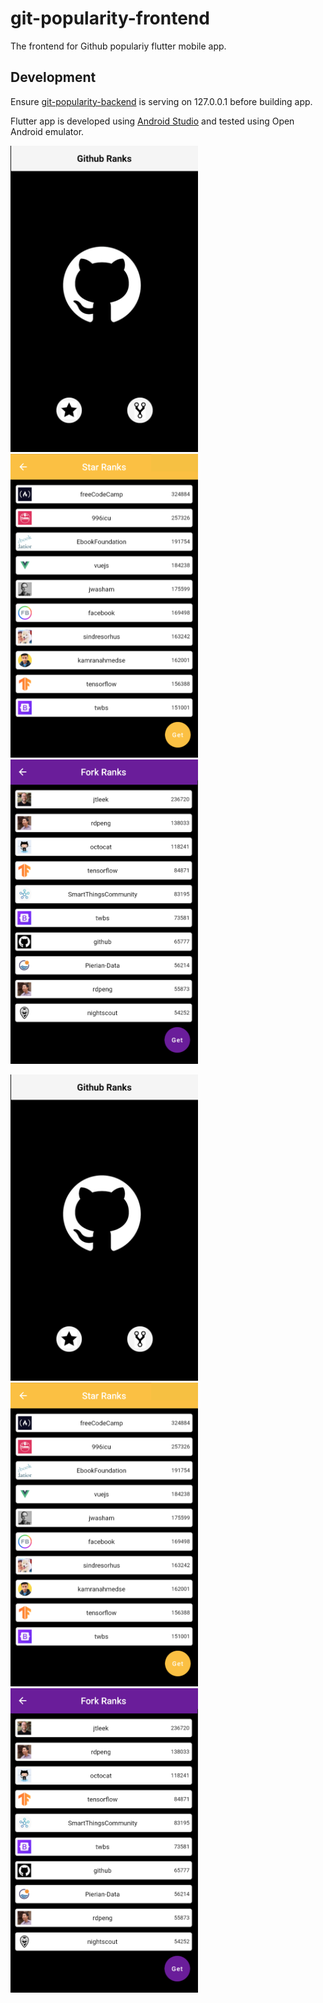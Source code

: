 # git-popularity-frontend

The frontend for Github populariy flutter mobile app.

## Development

Ensure [git-popularity-backend](https://github.com/dordep19/git-popularity-backend) is serving on 127.0.0.1 before building app.

Flutter app is developed using [Android Studio](https://developer.android.com/studio?gclid=Cj0KCQjwh_eFBhDZARIsALHjIKevbwnPSUMGx0A5-p8l_vtc-jxmzlyTZCbG1DgDQJlKgreICiXYI_kaAvK0EALw_wcB&gclsrc=aw.ds) and tested using Open Android emulator.

<img src="views/home.png" width="300"> <img src="views/stars.png" width="300"> <img src="views/forks.png" width="300">

<div class="column">
  <div class="row">
    <img src="views/home.png" alt="Home" width="300">
  </div>
  <div class="row">
    <img src="views/stars.png" alt="Stars" width="300">
  </div>
  <div class="row">
    <img src="views/forks.png" alt="Forks" width="300">
  </div>
</div>
